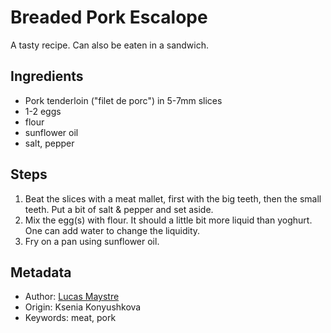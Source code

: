 # Breaded Pork Escalope

A tasty recipe. Can also be eaten in a sandwich.

## Ingredients

- Pork tenderloin ("filet de porc") in 5-7mm slices
- 1-2 eggs
- flour
- sunflower oil
- salt, pepper

## Steps

1. Beat the slices with a meat mallet, first with the big teeth, then the
   small teeth. Put a bit of salt & pepper and set aside.
2. Mix the egg(s) with flour. It should a little bit more liquid than yoghurt.
   One can add water to change the liquidity.
3. Fry on a pan using sunflower oil.

## Metadata

- Author:   [Lucas Maystre](mailto:lucas@maystre.ch)
- Origin:   Ksenia Konyushkova
- Keywords: meat, pork
